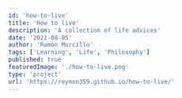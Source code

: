 ```yaml
---
id: 'how-to-live'
title: 'How to live'
description: 'A collection of life advices'
date: '2021-08-05'
author: 'Ramón Morcillo'
tags: ['Learning', 'Life', 'Philosophy']
published: true
featuredImage: './how-to-live.png'
type: 'project'
url: 'https://reymon359.github.io/how-to-live/'
---
```

